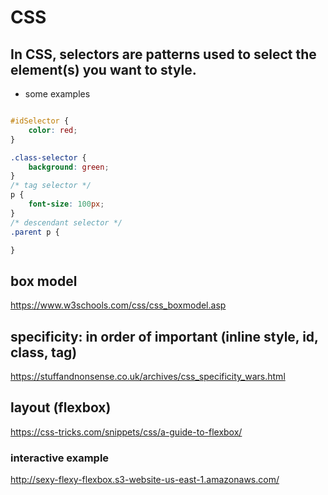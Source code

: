 # CSS

## In CSS, selectors are patterns used to select the element(s) you want to style.

- some examples

```css

#idSelector {
    color: red;
}

.class-selector {
    background: green;
}
/* tag selector */
p {
    font-size: 100px;
}
/* descendant selector */
.parent p {

}
```

## box model

https://www.w3schools.com/css/css_boxmodel.asp

## specificity: in order of important (inline style, id, class, tag)

https://stuffandnonsense.co.uk/archives/css_specificity_wars.html

## layout (flexbox)

https://css-tricks.com/snippets/css/a-guide-to-flexbox/

### interactive example

http://sexy-flexy-flexbox.s3-website-us-east-1.amazonaws.com/